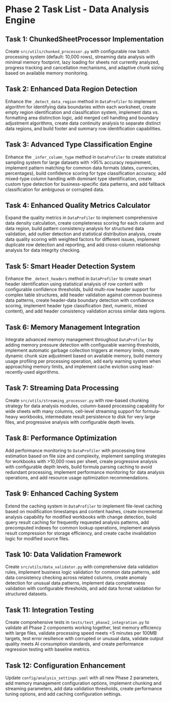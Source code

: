 # Phase 2 Task List - Data Analysis Engine

## Task 1: ChunkedSheetProcessor Implementation

Create `src/utils/chunked_processor.py` with configurable row batch processing system (default: 10,000 rows), streaming data analysis with minimal memory footprint, lazy loading for sheets not currently analyzed, progress tracking and cancellation mechanisms, and adaptive chunk sizing based on available memory monitoring.

## Task 2: Enhanced Data Region Detection

Enhance the `_detect_data_region` method in `DataProfiler` to implement algorithm for identifying data boundaries within each worksheet, create empty region identification and classification system, implement data vs. formatting area distinction logic, add merged cell handling and boundary adjustment algorithms, create data continuity analysis to separate distinct data regions, and build footer and summary row identification capabilities.

## Task 3: Advanced Type Classification Engine

Enhance the `_infer_column_type` method in `DataProfiler` to create statistical sampling system for large datasets with >95% accuracy requirement, implement pattern matching for common data formats (dates, currencies, percentages), build confidence scoring for type classification accuracy, add mixed-type column handling with dominant type identification, create custom type detection for business-specific data patterns, and add fallback classification for ambiguous or corrupted data.

## Task 4: Enhanced Quality Metrics Calculator

Expand the quality metrics in `DataProfiler` to implement comprehensive data density calculation, create completeness scoring for each column and data region, build pattern consistency analysis for structured data validation, add outlier detection and statistical distribution analysis, create data quality scoring with weighted factors for different issues, implement duplicate row detection and reporting, and add cross-column relationship analysis for data integrity checking.

## Task 5: Smart Header Detection System

Enhance the `_detect_headers` method in `DataProfiler` to create smart header identification using statistical analysis of row content with configurable confidence thresholds, build multi-row header support for complex table structures, add header validation against common business data patterns, create header-data boundary detection with confidence scoring, implement header type classification (text, numeric, mixed content), and add header consistency validation across similar data regions.

## Task 6: Memory Management Integration

Integrate advanced memory management throughout `DataProfiler` by adding memory pressure detection with configurable warning thresholds, implement automatic garbage collection triggers at memory limits, create dynamic chunk size adjustment based on available memory, build memory usage profiling per processing operation, add early warning system when approaching memory limits, and implement cache eviction using least-recently-used algorithms.

## Task 7: Streaming Data Processing

Create `src/utils/streaming_processor.py` with row-based chunking strategy for data analysis modules, column-based processing capability for wide sheets with many columns, cell-level streaming support for formula-heavy workbooks, intermediate result persistence to disk for very large files, and progressive analysis with configurable depth levels.

## Task 8: Performance Optimization

Add performance monitoring to `DataProfiler` with processing time estimation based on file size and complexity, implement sampling strategies for workbooks with >10,000 rows per sheet, create progressive analysis with configurable depth levels, build formula parsing caching to avoid redundant processing, implement performance monitoring for data analysis operations, and add resource usage optimization recommendations.

## Task 9: Enhanced Caching System

Extend the caching system in `DataProfiler` to implement file-level caching based on modification timestamps and content hashes, create incremental analysis capability for modified workbooks with change detection, build query result caching for frequently requested analysis patterns, add precomputed indexes for common lookup operations, implement analysis result compression for storage efficiency, and create cache invalidation logic for modified source files.

## Task 10: Data Validation Framework

Create `src/utils/data_validator.py` with comprehensive data validation rules, implement business logic validation for common data patterns, add data consistency checking across related columns, create anomaly detection for unusual data patterns, implement data completeness validation with configurable thresholds, and add data format validation for structured datasets.

## Task 11: Integration Testing

Create comprehensive tests in `tests/test_phase2_integration.py` to validate all Phase 2 components working together, test memory efficiency with large files, validate processing speed meets <5 minutes per 100MB targets, test error resilience with corrupted or unusual data, validate output quality meets AI consumption standards, and create performance regression testing with baseline metrics.

## Task 12: Configuration Enhancement

Update `config/analysis_settings.yaml` with all new Phase 2 parameters, add memory management configuration options, implement chunking and streaming parameters, add data validation thresholds, create performance tuning options, and add caching configuration settings.
